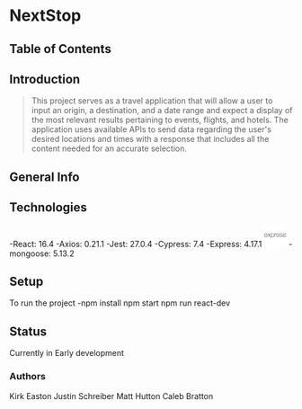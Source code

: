 # NextStop #

## Table of Contents ##

## Introduction ##
> This project serves as a travel application that will allow a user to input an origin, a destination, and a date range and expect a display of the most relevant results pertaining to events, flights, and hotels. The application uses available APIs to send data regarding the user's desired locations and times with a response that includes all the content needed for an accurate selection.

## General Info ##


## Technologies ##
-React: 16.4
-Axios: 0.21.1
-Jest: 27.0.4
-Cypress: 7.4
-Express: 4.17.1 <img src="https://raw.githubusercontent.com/devicons/devicon/master/icons/express/express-original-wordmark.svg" alt="express" width="40" height="40"/>
-mongoose: 5.13.2

## Setup ##
To run the project
-npm install
npm start
npm run react-dev
## Status ##
Currently in Early development

### Authors ###
Kirk Easton
Justin Schreiber
Matt Hutton
Caleb Bratton